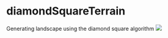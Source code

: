 # diamondSquareTerrain
Generating landscape using the diamond square algorithm
![](http://i.giphy.com/l2Sq5tnOMN2rrX0Hu.gif)
